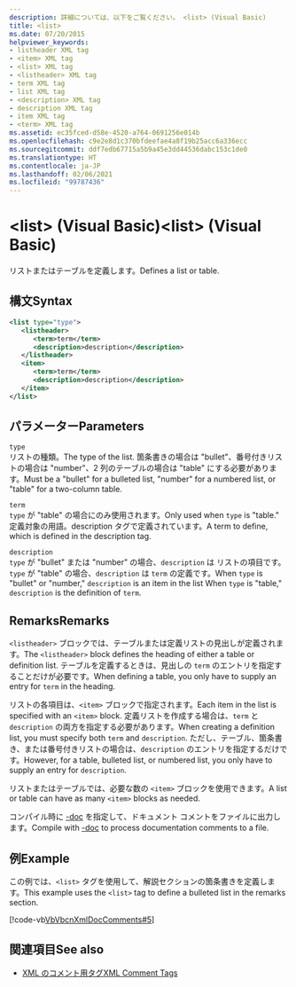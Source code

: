 ```yaml
---
description: 詳細については、以下をご覧ください。 <list> (Visual Basic)
title: <list>
ms.date: 07/20/2015
helpviewer_keywords:
- listheader XML tag
- <item> XML tag
- <list> XML tag
- <listheader> XML tag
- term XML tag
- list XML tag
- <description> XML tag
- description XML tag
- item XML tag
- <term> XML tag
ms.assetid: ec35fced-d58e-4520-a764-0691256e014b
ms.openlocfilehash: c9e2e8d1c370bfdeefae4a8f19b25acc6a336ecc
ms.sourcegitcommit: ddf7edb67715a5b9a45e3dd44536dabc153c1de0
ms.translationtype: HT
ms.contentlocale: ja-JP
ms.lasthandoff: 02/06/2021
ms.locfileid: "99787436"
---
```

# <a name="list-visual-basic"></a><span data-ttu-id="86b76-103">\<list> (Visual Basic)</span><span class="sxs-lookup"><span data-stu-id="86b76-103">\<list> (Visual Basic)</span></span>

<span data-ttu-id="86b76-104">リストまたはテーブルを定義します。</span><span class="sxs-lookup"><span data-stu-id="86b76-104">Defines a list or table.</span></span>  
  
## <a name="syntax"></a><span data-ttu-id="86b76-105">構文</span><span class="sxs-lookup"><span data-stu-id="86b76-105">Syntax</span></span>  
  
```xml  
<list type="type">  
   <listheader>  
      <term>term</term>  
      <description>description</description>  
   </listheader>  
   <item>  
      <term>term</term>  
      <description>description</description>  
   </item>  
</list>  
```  
  
## <a name="parameters"></a><span data-ttu-id="86b76-106">パラメーター</span><span class="sxs-lookup"><span data-stu-id="86b76-106">Parameters</span></span>  

 `type`  
 <span data-ttu-id="86b76-107">リストの種類。</span><span class="sxs-lookup"><span data-stu-id="86b76-107">The type of the list.</span></span> <span data-ttu-id="86b76-108">箇条書きの場合は "bullet"、番号付きリストの場合は "number"、2 列のテーブルの場合は "table" にする必要があります。</span><span class="sxs-lookup"><span data-stu-id="86b76-108">Must be a "bullet" for a bulleted list, "number" for a numbered list, or "table" for a two-column table.</span></span>  
  
 `term`  
 <span data-ttu-id="86b76-109">`type` が "table" の場合にのみ使用されます。</span><span class="sxs-lookup"><span data-stu-id="86b76-109">Only used when `type` is "table."</span></span> <span data-ttu-id="86b76-110">定義対象の用語。description タグで定義されています。</span><span class="sxs-lookup"><span data-stu-id="86b76-110">A term to define, which is defined in the description tag.</span></span>  
  
 `description`  
 <span data-ttu-id="86b76-111">`type` が "bullet" または "number" の場合、`description` は リストの項目です。`type` が "table" の場合、`description` は `term` の定義です。</span><span class="sxs-lookup"><span data-stu-id="86b76-111">When `type` is "bullet" or "number," `description` is an item in the list When `type` is "table," `description` is the definition of `term`.</span></span>  
  
## <a name="remarks"></a><span data-ttu-id="86b76-112">Remarks</span><span class="sxs-lookup"><span data-stu-id="86b76-112">Remarks</span></span>  

 <span data-ttu-id="86b76-113">`<listheader>` ブロックでは、テーブルまたは定義リストの見出しが定義されます。</span><span class="sxs-lookup"><span data-stu-id="86b76-113">The `<listheader>` block defines the heading of either a table or definition list.</span></span> <span data-ttu-id="86b76-114">テーブルを定義するときは、見出しの `term` のエントリを指定することだけが必要です。</span><span class="sxs-lookup"><span data-stu-id="86b76-114">When defining a table, you only have to supply an entry for `term` in the heading.</span></span>  
  
 <span data-ttu-id="86b76-115">リストの各項目は、`<item>` ブロックで指定されます。</span><span class="sxs-lookup"><span data-stu-id="86b76-115">Each item in the list is specified with an `<item>` block.</span></span> <span data-ttu-id="86b76-116">定義リストを作成する場合は、`term` と `description` の両方を指定する必要があります。</span><span class="sxs-lookup"><span data-stu-id="86b76-116">When creating a definition list, you must specify both `term` and `description`.</span></span> <span data-ttu-id="86b76-117">ただし、テーブル、箇条書き、または番号付きリストの場合は、`description` のエントリを指定するだけです。</span><span class="sxs-lookup"><span data-stu-id="86b76-117">However, for a table, bulleted list, or numbered list, you only have to supply an entry for `description`.</span></span>  
  
 <span data-ttu-id="86b76-118">リストまたはテーブルでは、必要な数の `<item>` ブロックを使用できます。</span><span class="sxs-lookup"><span data-stu-id="86b76-118">A list or table can have as many `<item>` blocks as needed.</span></span>  
  
 <span data-ttu-id="86b76-119">コンパイル時に [-doc](../../reference/command-line-compiler/doc.md) を指定して、ドキュメント コメントをファイルに出力します。</span><span class="sxs-lookup"><span data-stu-id="86b76-119">Compile with [-doc](../../reference/command-line-compiler/doc.md) to process documentation comments to a file.</span></span>  
  
## <a name="example"></a><span data-ttu-id="86b76-120">例</span><span class="sxs-lookup"><span data-stu-id="86b76-120">Example</span></span>  

 <span data-ttu-id="86b76-121">この例では、`<list>` タグを使用して、解説セクションの箇条書きを定義します。</span><span class="sxs-lookup"><span data-stu-id="86b76-121">This example uses the `<list>` tag to define a bulleted list in the remarks section.</span></span>  
  
 [!code-vb[VbVbcnXmlDocComments#5](~/samples/snippets/visualbasic/VS_Snippets_VBCSharp/VbVbcnXmlDocComments/VB/Class1.vb#5)]  
  
## <a name="see-also"></a><span data-ttu-id="86b76-122">関連項目</span><span class="sxs-lookup"><span data-stu-id="86b76-122">See also</span></span>

- [<span data-ttu-id="86b76-123">XML のコメント用タグ</span><span class="sxs-lookup"><span data-stu-id="86b76-123">XML Comment Tags</span></span>](index.md)
